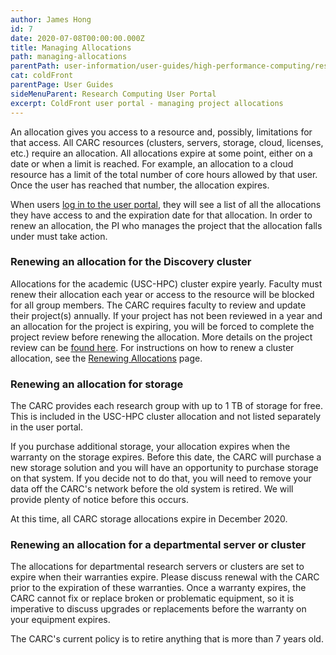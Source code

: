 ```yaml
---
author: James Hong
id: 7
date: 2020-07-08T00:00:00.000Z
title: Managing Allocations
path: managing-allocations
parentPath: user-information/user-guides/high-performance-computing/research-computing-user-portal
cat: coldFront
parentPage: User Guides
sideMenuParent: Research Computing User Portal
excerpt: ColdFront user portal - managing project allocations
---
```


An allocation gives you access to a resource and, possibly, limitations for that access. All CARC resources (clusters, servers, storage, cloud, licenses, etc.) require an allocation.  All allocations expire at some point, either on a date or when a limit is reached. For example, an allocation to a cloud resource has a limit of the total number of core hours allowed by that user. Once the user has reached that number, the allocation expires.  

When users [log in to the user portal](https://hpcaccount.usc.edu/), they will see a list of all the allocations they have access to and the expiration date for that allocation. In order to renew an allocation, the PI who manages the project that the allocation falls under must take action.

### Renewing an allocation for the Discovery cluster

Allocations for the academic (USC-HPC) cluster expire yearly.  Faculty must renew their allocation each year or access to the resource will be blocked for all group members. The CARC requires faculty to review and update their project(s) annually. If your project has not been reviewed in a year and an allocation for the project is expiring, you will be forced to complete the project review before renewing the allocation.  More details on the project review can be [found here](yearly-project-renewal).   For instructions on how to renew a cluster allocation, see the [Renewing Allocations](renew-allocation) page.

### Renewing an allocation for storage

The CARC provides each research group with up to 1 TB of storage for free.   This is included in the USC-HPC cluster allocation and not listed separately in the user portal.

If you purchase additional storage, your allocation expires when the warranty on the storage expires. Before this date, the CARC will purchase a new storage solution and you will have an opportunity to purchase storage on that system. If you decide not to do that, you will need to remove your data off the CARC's network before the old system is retired.  We will provide plenty of notice before this occurs.

At this time, all CARC storage allocations expire in December 2020.

### Renewing an allocation for a departmental server or cluster

The allocations for departmental research servers or clusters are set to expire when their warranties expire.  Please discuss renewal with the CARC prior to the expiration of these warranties. Once a warranty expires, the CARC cannot fix or replace broken or problematic equipment, so it is imperative to discuss upgrades or replacements before the warranty on your equipment expires.

The CARC's current policy is to retire anything that is more than 7 years old.
